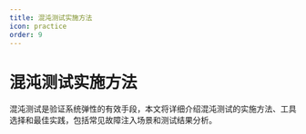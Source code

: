 ```yaml
---
title: 混沌测试实施方法
icon: practice
order: 9
---
```


# 混沌测试实施方法

混沌测试是验证系统弹性的有效手段，本文将详细介绍混沌测试的实施方法、工具选择和最佳实践，包括常见故障注入场景和测试结果分析。
